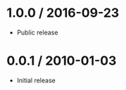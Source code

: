 
1.0.0 / 2016-09-23
==================

  * Public release

0.0.1 / 2010-01-03
==================

  * Initial release
